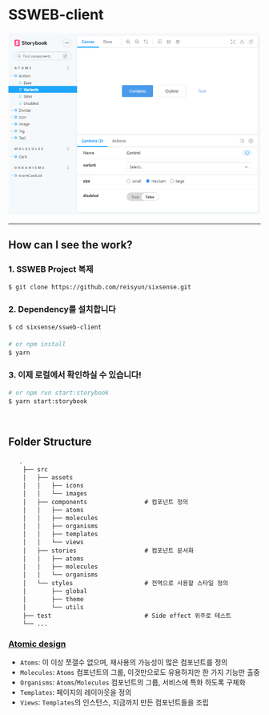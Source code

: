 # SSWEB-client

<img src="../assets/frontend-storybook.png" />

---

## How can I see the work?

### 1. SSWEB Project 복제

```bash
$ git clone https://github.com/reisyun/sixsense.git
```

### 2. Dependency를 설치합니다

```bash
$ cd sixsense/ssweb-client

# or npm install
$ yarn
```

### 3. 이제 로컬에서 확인하실 수 있습니다!

```bash
# or npm run start:storybook
$ yarn start:storybook
```

<br/>

## Folder Structure

```
   .
    ├── src
    │   ├── assets
    │   │   ├── icons
    │   │   └── images
    │   ├── components                # 컴포넌트 정의
    │   │   ├── atoms
    │   │   ├── molecules
    │   │   ├── organisms
    │   │   ├── templates
    │   │   └── views
    │   ├── stories                   # 컴포넌트 문서화
    │   │   ├── atoms
    │   │   ├── molecules
    │   │   └── organisms
    │   └── styles                    # 전역으로 사용할 스타일 정의
    │       ├── global
    │       ├── theme
    │       └── utils
    ├── test                          # Side effect 위주로 테스트
    └── ...
```

### [Atomic design](https://bradfrost.com/blog/post/atomic-web-design/)

- `Atoms`: 이 이상 쪼갤수 없으며, 재사용의 가능성이 많은 컴포넌트를 정의
- `Molecules`: `Atoms` 컴포넌트의 그룹, 이것만으로도 유용하지만 한 가지 기능만 출중
- `Organisms`: `Atoms`/`Molecules` 컴포넌트의 그룹, 서비스에 특화 하도록 구체화
- `Templates`: 페이지의 레이아웃을 정의
- `Views`: `Templates`의 인스턴스, 지금까지 만든 컴포넌트들을 조립

